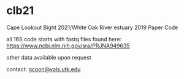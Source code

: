# clb21
Cape Lookout Bight 2021/White Oak River estuary 2019 Paper Code 

all 16S code starts with fastq files found here: https://www.ncbi.nlm.nih.gov/sra/PRJNA949635

other data available upon request

contact: gcoon@vols.utk.edu
